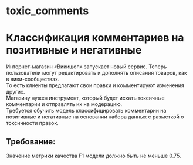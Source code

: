 # toxic_comments
<h1>Классификация комментариев на позитивные и негативные</h1>
Интернет-магазин «Викишоп» запускает новый сервис. Теперь пользователи могут редактировать и дополнять описания товаров, как в вики-сообществах.<br /> 
То есть клиенты предлагают свои правки и комментируют изменения других. <br />
Магазину нужен инструмент, который будет искать токсичные комментарии и отправлять их на модерацию.<br />
Требуется обучить модель классифицировать комментарии на позитивные и негативные на основании набора данных с разметкой о токсичности правок.

<h2>Требование:</h2>
Значение метрики качества F1 модели должно быть не меньше 0.75.
